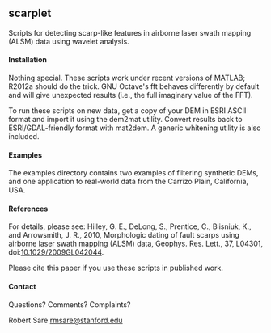 ## scarplet
Scripts for detecting scarp-like features in airborne laser swath mapping (ALSM) data using wavelet analysis.

#### Installation
Nothing special. These scripts work under recent versions of MATLAB; R2012a should do the trick. GNU Octave's fft behaves differently by default and will give unexpected results (i.e., the full imaginary value of the FFT).

To run these scripts on new data, get a copy of your DEM in ESRI ASCII format and import it using the dem2mat utility. Convert results back to ESRI/GDAL-friendly format with mat2dem. A generic whitening utility is also included.

#### Examples
The examples directory contains two examples of filtering synthetic DEMs, and one application to real-world data from the Carrizo Plain, California, USA. 

#### References
For details, please see:
Hilley, G. E., DeLong, S., Prentice, C., Blisniuk, K., and Arrowsmith, J. R., 2010, Morphologic dating of fault scarps using airborne laser swath mapping (ALSM) data, Geophys. Res. Lett., 37, L04301, doi:[10.1029/2009GL042044](http://dx.doi.org/10.1029/2009GL042044).

Please cite this paper if you use these scripts in published work.

#### Contact
Questions? Comments? Complaints?

Robert Sare [rmsare@stanford.edu](mailto:rmsare@NOSPAMstanford.edu)
